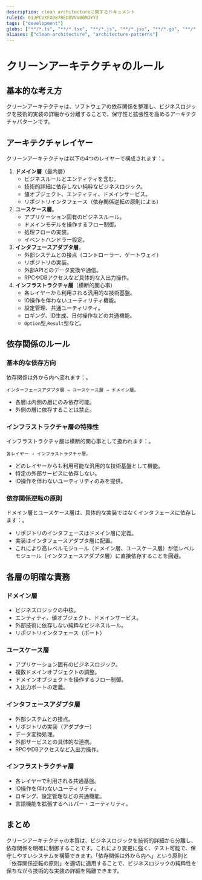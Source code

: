 ```yaml
---
description: clean architectureに関するドキュメント
ruleId: 01JPCVXFXD87RED8VVV00MJYY3
tags: ["development"]
globs: ["**/*.ts", "**/*.tsx", "**/*.js", "**/*.jsx", "**/*.go", "**/*.rs", "**/*.scala"]
aliases: ["clean-architecture", "architecture-patterns"]
---
```



# クリーンアーキテクチャのルール

## 基本的な考え方

クリーンアーキテクチャは、ソフトウェアの依存関係を整理し、ビジネスロジックを技術的実装の詳細から分離することで、保守性と拡張性を高めるアーキテクチャパターンです。

## アーキテクチャレイヤー

クリーンアーキテクチャは以下の4つのレイヤーで構成されます：。

1. **ドメイン層**（最内層）
   - ビジネスルールとエンティティを含む。
   - 技術的詳細に依存しない純粋なビジネスロジック。
   - 値オブジェクト、エンティティ、ドメインサービス。
   - リポジトリインタフェース（依存関係逆転の原則による）
1. **ユースケース層**。
   - アプリケーション固有のビジネスルール。
   - ドメインモデルを操作するフロー制御。
   - 処理フローの実装。
   - イベントハンドラー設定。
1. **インタフェースアダプタ層**。
   - 外部システムとの接点（コントローラー、ゲートウェイ）
   - リポジトリの実装。
   - 外部APIとのデータ変換や通信。
   - RPCやDBアクセスなど具体的な入出力操作。
1. **インフラストラクチャ層**（横断的関心事）
   - 各レイヤーから利用される汎用的な技術基盤。
   - IO操作を伴わないユーティリティ機能。
   - 設定管理、共通ユーティリティ。
   - ロギング、ID生成、日付操作などの共通機能。
   - `Option`型,`Result`型など。

## 依存関係のルール

### 基本的な依存方向

依存関係は外から内へ流れます：。
```
インターフェースアダプタ層 → ユースケース層 → ドメイン層。
```

- 各層は内側の層にのみ依存可能。
- 外側の層に依存することは禁止。

### インフラストラクチャ層の特殊性

インフラストラクチャ層は横断的関心事として扱われます：。
```
各レイヤー → インフラストラクチャ層。
```

- どのレイヤーからも利用可能な汎用的な技術基盤として機能。
- 特定の外部サービスに依存しない。
- IO操作を伴わないユーティリティのみを提供。

### 依存関係逆転の原則

ドメイン層とユースケース層は、具体的な実装ではなくインタフェースに依存します：。

- リポジトリのインタフェースはドメイン層に定義。
- 実装はインタフェースアダプタ層に配置。
- これにより高レベルモジュール（ドメイン層、ユースケース層）が低レベルモジュール（インタフェースアダプタ層）に直接依存することを回避。

## 各層の明確な責務

### ドメイン層

- ビジネスロジックの中核。
- エンティティ、値オブジェクト、ドメインサービス。
- 外部技術に依存しない純粋なビジネスルール。
- リポジトリインタフェース（ポート）

### ユースケース層

- アプリケーション固有のビジネスロジック。
- 複数ドメインオブジェクトの調整。
- ドメインオブジェクトを操作するフロー制御。
- 入出力ポートの定義。

### インタフェースアダプタ層

- 外部システムとの接点。
- リポジトリの実装（アダプター）
- データ変換処理。
- 外部サービスとの具体的な連携。
- RPCやDBアクセスなど入出力操作。

### インフラストラクチャ層

- 各レイヤーで利用される共通基盤。
- IO操作を伴わないユーティリティ。
- ロギング、設定管理などの共通機能。
- 言語機能を拡張するヘルパー・ユーティリティ。

## まとめ

クリーンアーキテクチャの本質は、ビジネスロジックを技術的詳細から分離し、依存関係を明確に制御することです。これにより変更に強く、テスト可能で、保守しやすいシステムを構築できます。「依存関係は外から内へ」という原則と「依存関係逆転の原則」を適切に適用することで、ビジネスロジックの純粋性を保ちながら技術的な実装の詳細を隔離できます。